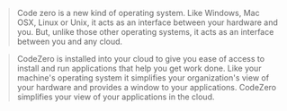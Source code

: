 <!-- markdownlint-disable MD041 MD024 -->

> Code zero is a new kind of operating system.
> Like Windows, Mac OSX, Linux or Unix, it acts as an interface between your hardware and you.
> But, unlike those other operating systems, it acts as an interface between you and any cloud.

> CodeZero is installed into your cloud to give you ease of access to install and run applications that help you get work done.
> Like your machine's operating system it simplifies your organization's view of your hardware and provides a window to your applications.
> CodeZero simplifies your view of your applications in the cloud.
